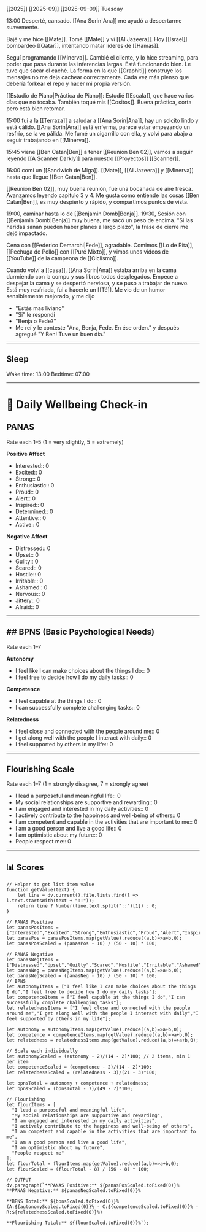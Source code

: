 [[2025]] [[2025-09]] [[2025-09-09]]  Tuesday

13:00 Desperté, cansado. [[Ana Sorin|Ana]] me ayudó a despertarme suavemente.

Bajé y me hice [[Mate]]. Tomé [[Mate]] y vi [[Al Jazeera]]. Hoy [[Israel]] bombardeó [[Qatar]], intentando matar líderes de [[Hamas]].

Seguí programando [[Minerva]]. Cambié el cliente, y lo hice streaming, para poder que pasa durante las inferencias largas. Está funcionando bien. Le tuve que sacar el caché. La forma en la que [[Graphiti]] construye los mensajes no me deja cachear correctamente. Cada vez más pienso que debería forkear el repo y hacer mi propia versión. 

[[Estudio de Piano|Práctica de Piano]]: Estudié [[Escala]], que hace varios días que no tocaba. También toqué mis [[Cositos]]. Buena práctica, corta pero está bien retomar. 

15:00 fui a la [[Terraza]] a saludar a [[Ana Sorin|Ana]], hay un solcito lindo y está cálido. [[Ana Sorin|Ana]] está enferma, parece estar empezando un resfrío, se la ve pálida. Me fumé un cigarrillo con ella, y volví para abajo a seguir trabajando en [[Minerva]].

15:45 viene [[Ben Catan|Ben]] a tener [[Reunión Ben 02]], vamos a seguir leyendo [[A Scanner Darkly]] para nuestro [[Proyectos]] [[Scanner]].

16:00 comí un [[Sandwich de Miga]]. 
[[Mate]], [[Al Jazeera]] y [[Minerva]] hasta que llegue [[Ben Catan|Ben]].

[[Reunión Ben 02]], muy buena reunión, fue una bocanada de aire fresca. Avanzamos leyendo capitulo 3 y 4. Me gusta como entiende las cosas [[Ben Catan|Ben]], es muy despierto y rápido, y compartimos puntos de vista. 

19:00, caminar hasta lo de [[Benjamin Domb|Benja]]. 
19:30, Sesión con [[Benjamin Domb|Benja]] muy buena, me sacó un peso de encima. "Si las heridas sanan pueden haber planes a largo plazo", la frase de cierre me dejó impactado. 

Cena con [[Federico Demarchi|Fede]], agradable. Comimos [[Lo de Rita]], [[Pechuga de Pollo]] con [[Puré Mixto]], y vimos unos videos de [[YouTube]] de la campeona de [[Ciclismo]].  

Cuando volví a [[casa]], [[Ana Sorin|Ana]] estaba arriba en la cama durmiendo con la compu y sus libros todos desplegados. Empece a despejar la cama y se despertó nerviosa, y se puso a trabajar de nuevo. Está muy resfriada, fui a hacerle un [[Té]]. Me vio de un humor sensiblemente mejorado, y me dijo 
- "Estás mas liviano"
- "Si" le respondí
- "Benja o Fede?"
- Me reí y le conteste "Ana, Benja, Fede. En ése orden." y después agregué "Y Ben! Tuve un buen dia."

---
## Sleep
Wake time: 13:00
Bedtime: 07:00

---
# 📝 Daily Wellbeing Check-in

## PANAS
Rate each 1–5 (1 = very slightly, 5 = extremely)

**Positive Affect**
- Interested:: 0
- Excited:: 0
- Strong:: 0
- Enthusiastic:: 0
- Proud:: 0
- Alert:: 0
- Inspired:: 0
- Determined:: 0
- Attentive:: 0
- Active:: 0

**Negative Affect**
- Distressed:: 0
- Upset:: 0
- Guilty:: 0
- Scared:: 0
- Hostile:: 0
- Irritable:: 0
- Ashamed:: 0
- Nervous:: 0
- Jittery:: 0
- Afraid:: 0

---

## ## BPNS (Basic Psychological Needs)
Rate each 1–7 

**Autonomy**
- I feel like I can make choices about the things I do:: 0
- I feel free to decide how I do my daily tasks:: 0

**Competence**
- I feel capable at the things I do:: 0
- I can successfully complete challenging tasks:: 0

**Relatedness**
- I feel close and connected with the people around me:: 0
- I get along well with the people I interact with daily:: 0
- I feel supported by others in my life:: 0

---

## Flourishing Scale
Rate each 1–7 (1 = strongly disagree, 7 = strongly agree)

- I lead a purposeful and meaningful life:: 0
- My social relationships are supportive and rewarding:: 0
- I am engaged and interested in my daily activities:: 0
- I actively contribute to the happiness and well-being of others:: 0
- I am competent and capable in the activities that are important to me:: 0
- I am a good person and live a good life:: 0
- I am optimistic about my future:: 0
- People respect me:: 0

---
## 📊 Scores
```dataviewjs
// Helper to get list item value
function getValue(text) {
    let line = dv.current().file.lists.find(l => l.text.startsWith(text + "::"));
    return line ? Number(line.text.split("::")[1]) : 0;
}

// PANAS Positive
let panasPosItems = ["Interested","Excited","Strong","Enthusiastic","Proud","Alert","Inspired","Determined","Attentive","Active"];
let panasPos = panasPosItems.map(getValue).reduce((a,b)=>a+b,0);
let panasPosScaled = (panasPos - 10) / (50 - 10) * 100;

// PANAS Negative
let panasNegItems = ["Distressed","Upset","Guilty","Scared","Hostile","Irritable","Ashamed","Nervous","Jittery","Afraid"];
let panasNeg = panasNegItems.map(getValue).reduce((a,b)=>a+b,0);
let panasNegScaled = (panasNeg - 10) / (50 - 10) * 100;
// BPNS
let autonomyItems = ["I feel like I can make choices about the things I do","I feel free to decide how I do my daily tasks"];
let competenceItems = ["I feel capable at the things I do","I can successfully complete challenging tasks"];
let relatednessItems = ["I feel close and connected with the people around me","I get along well with the people I interact with daily","I feel supported by others in my life"];

let autonomy = autonomyItems.map(getValue).reduce((a,b)=>a+b,0);
let competence = competenceItems.map(getValue).reduce((a,b)=>a+b,0);
let relatedness = relatednessItems.map(getValue).reduce((a,b)=>a+b,0);

// Scale each individually
let autonomyScaled = (autonomy - 2)/(14 - 2)*100; // 2 items, min 1 per item
let competenceScaled = (competence - 2)/(14 - 2)*100;
let relatednessScaled = (relatedness - 3)/(21 - 3)*100;

let bpnsTotal = autonomy + competence + relatedness;
let bpnsScaled = (bpnsTotal - 7)/(49 - 7)*100;

// Flourishing
let flourItems = [
  "I lead a purposeful and meaningful life",
  "My social relationships are supportive and rewarding",
  "I am engaged and interested in my daily activities",
  "I actively contribute to the happiness and well-being of others",
  "I am competent and capable in the activities that are important to me",
  "I am a good person and live a good life",
  "I am optimistic about my future",
  "People respect me"
];
let flourTotal = flourItems.map(getValue).reduce((a,b)=>a+b,0);
let flourScaled = (flourTotal - 8) / (56 - 8) * 100;

// OUTPUT
dv.paragraph(`**PANAS Positive:** ${panasPosScaled.toFixed(0)}%  
**PANAS Negative:** ${panasNegScaled.toFixed(0)}%  

**BPNS Total:** ${bpnsScaled.toFixed(0)}%  (A:${autonomyScaled.toFixed(0)}% - C:${competenceScaled.toFixed(0)}% -  R:${relatednessScaled.toFixed(0)}%) 

**Flourishing Total:** ${flourScaled.toFixed(0)}%`);
```
